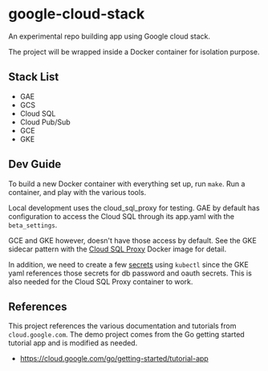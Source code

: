 # google-cloud-stack
An experimental repo building app using Google cloud stack.

The project will be wrapped inside a Docker container for isolation purpose.

## Stack List
- GAE
- GCS
- Cloud SQL
- Cloud Pub/Sub
- GCE
- GKE

## Dev Guide
To build a new Docker container with everything set up, run `make`.
Run a container, and play with the various tools.

Local development uses the cloud_sql_proxy for testing. GAE by default has configuration to access the Cloud SQL through its app.yaml with the `beta_settings`.

GCE and GKE however, doesn't have those access by default. See the GKE sidecar pattern with the [Cloud SQL Proxy](https://cloud.google.com/sql/docs/mysql/connect-kubernetes-engine) Docker image for detail.

In addition, we need to create a few [secrets](https://cloud.google.com/kubernetes-engine/docs/concepts/secret) using `kubectl` since the GKE yaml references those secrets for db password and oauth secrets. This is also needed for the Cloud SQL Proxy container to work.

## References
This project references the various documentation and tutorials from `cloud.google.com`.
The demo project comes from the Go getting started tutorial app and is modified as needed.
- https://cloud.google.com/go/getting-started/tutorial-app
